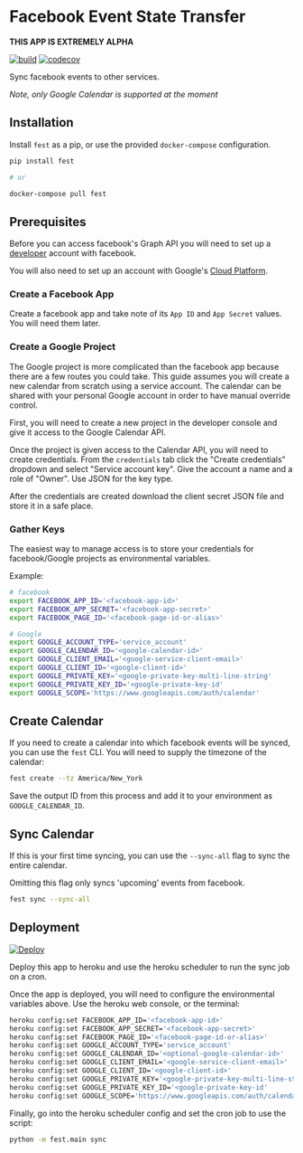 # Facebook Event State Transfer

**THIS APP IS EXTREMELY ALPHA**

[![build](https://travis-ci.org/amancevice/fest.svg?branch=master)](https://travis-ci.org/amancevice/fest)
[![codecov](https://codecov.io/gh/amancevice/fest/branch/master/graph/badge.svg)](https://codecov.io/gh/amancevice/fest)

Sync facebook events to other services.

*Note, only Google Calendar is supported at the moment*

## Installation

Install `fest` as a pip, or use the provided `docker-compose` configuration.

```bash
pip install fest

# or

docker-compose pull fest
```

## Prerequisites

Before you can access facebook's Graph API you will need to set up a [developer](https://developers.facebook.com) account with facebook.

You will also need to set up an account with Google's [Cloud Platform](https://console.developers.google.com).

### Create a Facebook App

Create a facebook app and take note of its `App ID` and `App Secret` values. You will need them later.

### Create a Google Project

The Google project is more complicated than the facebook app because there are a few routes you could take. This guide assumes you will create a new calendar from scratch using a service account. The calendar can be shared with your personal Google account in order to have manual override control.

First, you will need to create a new project in the developer console and give it access to the Google Calendar API.

Once the project is given access to the Calendar API, you will need to create credentials. From the `credentials` tab click the "Create credentials" dropdown and select "Service account key". Give the account a name and a role of "Owner". Use JSON for the key type.

After the credentials are created download the client secret JSON file and store it in a safe place.

### Gather Keys

The easiest way to manage access is to store your credentials for facebook/Google projects as environmental variables.

Example:

```bash
# facebook
export FACEBOOK_APP_ID='<facebook-app-id>'
export FACEBOOK_APP_SECRET='<facebook-app-secret>'
export FACEBOOK_PAGE_ID='<facebook-page-id-or-alias>'

# Google
export GOOGLE_ACCOUNT_TYPE='service_account'
export GOOGLE_CALENDAR_ID='<google-calendar-id>'
export GOOGLE_CLIENT_EMAIL='<google-service-client-email>'
export GOOGLE_CLIENT_ID='<google-client-id>'
export GOOGLE_PRIVATE_KEY='<google-private-key-multi-line-string'
export GOOGLE_PRIVATE_KEY_ID='<google-private-key-id'
export GOOGLE_SCOPE='https://www.googleapis.com/auth/calendar'
```

## Create Calendar

If you need to create a calendar into which facebook events will be synced, you can use the `fest` CLI. You will need to supply the timezone of the calendar:

```bash
fest create --tz America/New_York
```

Save the output ID from this process and add it to your environment as `GOOGLE_CALENDAR_ID`.

## Sync Calendar

If this is your first time syncing, you can use the `--sync-all` flag to sync the entire calendar.

Omitting this flag only syncs 'upcoming' events from facebook.

```bash
fest sync --sync-all
```

## Deployment

[![Deploy](https://www.herokucdn.com/deploy/button.svg)](https://heroku.com/deploy)

Deploy this app to heroku and use the heroku scheduler to run the sync job on a cron.

Once the app is deployed, you will need to configure the environmental variables above. Use the heroku web console, or the terminal:

```bash
heroku config:set FACEBOOK_APP_ID='<facebook-app-id>'
heroku config:set FACEBOOK_APP_SECRET='<facebook-app-secret>'
heroku config:set FACEBOOK_PAGE_ID='<facebook-page-id-or-alias>'
heroku config:set GOOGLE_ACCOUNT_TYPE='service_account'
heroku config:set GOOGLE_CALENDAR_ID='<optional-google-calendar-id>'
heroku config:set GOOGLE_CLIENT_EMAIL='<google-service-client-email>'
heroku config:set GOOGLE_CLIENT_ID='<google-client-id>'
heroku config:set GOOGLE_PRIVATE_KEY='<google-private-key-multi-line-string'
heroku config:set GOOGLE_PRIVATE_KEY_ID='<google-private-key-id'
heroku config:set GOOGLE_SCOPE='https://www.googleapis.com/auth/calendar'
```

Finally, go into the heroku scheduler config and set the cron job to use the script:

```bash
python -m fest.main sync
```
